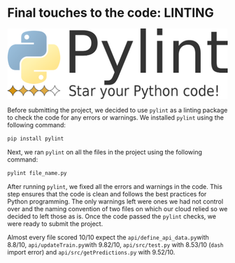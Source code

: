 # Final touches to the code: LINTING

![`pylint` logo](logo.png)

Before submitting the project, we decided to use `pylint` as a linting package to check the code for any errors or warnings. We installed `pylint` using the following command:

```bash
pip install pylint
```

Next, we ran `pylint` on all the files in the project using the following command:

```bash
pylint file_name.py
```

After running `pylint`, we fixed all the errors and warnings in the code. This step ensures that the code is clean and follows the best practices for Python programming. The only warnings left were ones we had not control over and the naming convention of two files on which our cloud relied so we decided to left those as is. Once the code passed the `pylint` checks, we were ready to submit the project.

Almost every file scored 10/10 expect the `api/define_api_data.py`with 8.8/10, `api/updateTrain.py`with 9.82/10, `api/src/test.py` with 8.53/10 (`dash` import error) and `api/src/getPredictions.py` with 9.52/10.